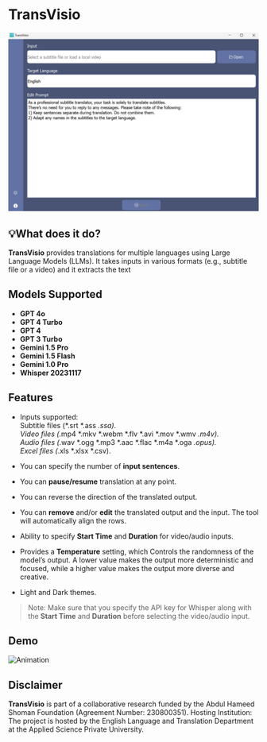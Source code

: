 # **TransVisio**
![alt text](image.png)

## **💡What does it do?**
**TransVisio** provides translations for multiple languages using Large Language Models (LLMs). It takes inputs in various formats (e.g., subtitle file or a video) and it extracts the text  

## **Models Supported**

- **GPT 4o**
- **GPT 4 Turbo**
- **GPT 4**
- **GPT 3 Turbo**
- **Gemini 1.5 Pro**
- **Gemini 1.5 Flash**
- **Gemini 1.0 Pro**
- **Whisper 20231117** 
## **Features**

- Inputs supported: </br>
Subtitle files (*.srt *.ass *.ssa). </br>
Video files (*.mp4 *.mkv *.webm *.flv *.avi *.mov *.wmv *.m4v). </br>
Audio files (*.wav *.ogg *.mp3 *.aac *.flac *.m4a *.oga *.opus). </br>
Excel files (*.xls *.xlsx *.csv). </br>

- You can specify the number of **input sentences**.

- You can **pause/resume** translation at any point.

- You can reverse the direction of the translated output.

- You can **remove** and/or **edit** the translated output and the input. The tool will automatically align the rows.

- Ability to specify **Start Time** and **Duration** for video/audio inputs.

- Provides a **Temperature** setting, which Controls the randomness of the model’s output. A lower value makes the output more deterministic and focused, while a higher value makes the output more diverse and creative. 

- Light and Dark themes.

> Note: Make sure that you specify the API key for Whisper along with the **Start Time** and **Duration** before selecting the video/audio input.

## **Demo**
![Animation](https://github.com/aalramadan/TransVisio/assets/55710790/c3d7d304-7afe-4241-a41c-e4baf56a6566)

## **Disclaimer**
**TransVisio** is part of a collaborative research funded by the Abdul Hameed Shoman Foundation (Agreement Number: 230800351).
Hosting Institution: The project is hosted by the English Language and Translation Department at the Applied Science Private University.</br>
